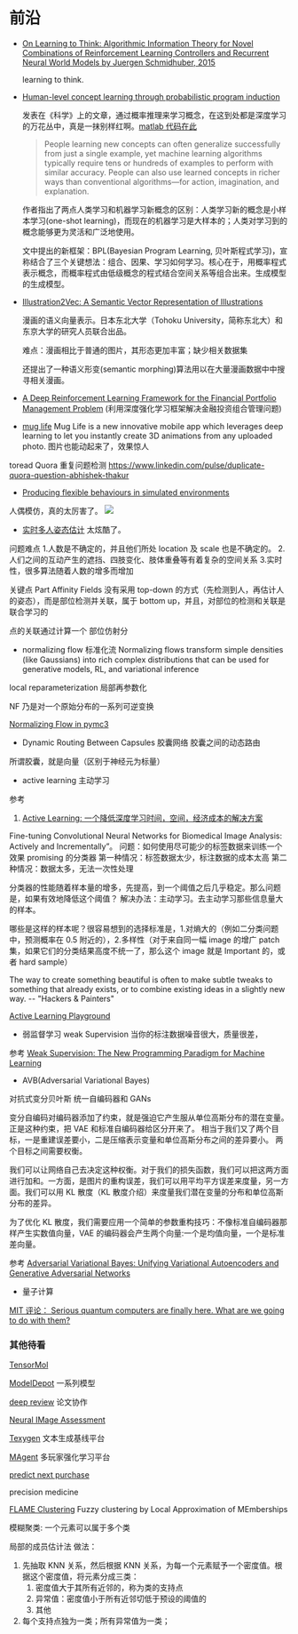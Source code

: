 # 前沿

- [On Learning to Think: Algorithmic Information Theory for Novel Combinations of Reinforcement Learning Controllers and Recurrent Neural World Models by Juergen Schmidhuber, 2015](http://arxiv.org/abs/1511.09249)

  learning to think.

* [Human-level concept learning through probabilistic program induction](http://www.sciencemag.org/content/350/6266/1332.full.pdf)

  发表在《科学》上的文章，通过概率推理来学习概念，在这到处都是深度学习的万花丛中，真是一抹别样红啊。[matlab 代码在此](https://github.com/brendenlake/BPL)

  > People learning new concepts can often generalize successfully from just a single example, yet machine learning algorithms typically require tens or hundreds of examples to perform with similar accuracy. People can also use learned concepts in richer ways than conventional algorithms—for action, imagination, and explanation.

  作者指出了两点人类学习和机器学习新概念的区别：人类学习新的概念是小样本学习(one-shot learning)，而现在的机器学习是大样本的；人类对学习到的概念能够更为灵活和广泛地使用。

  文中提出的新框架：BPL(Bayesian Program Learning, 贝叶斯程式学习)，宣称结合了三个关键想法：组合、因果、学习如何学习。核心在于，用概率程式表示概念，而概率程式由低级概念的程式结合空间关系等组合出来。生成模型的生成模型。

- [Illustration2Vec: A Semantic Vector Representation of Illustrations](http://illustration2vec.net/papers/illustration2vec-main.pdf)

  漫画的语义向量表示。日本东北大学（Tohoku University，简称东北大）和东京大学的研究人员联合出品。

  难点：漫画相比于普通的图片，其形态更加丰富；缺少相关数据集

  还提出了一种语义形变(semantic morphing)算法用以在大量漫画数据中中搜寻相关漫画。

* [A Deep Reinforcement Learning Framework for the Financial Portfolio Management Problem](https://github.com/ZhengyaoJiang/PGPortfolio) (利用深度强化学习框架解决金融投资组合管理问题)

* [mug life](https://www.muglife.com/)
  Mug Life is a new innovative mobile app which leverages deep learning to let you instantly create 3D animations from any uploaded photo. 图片也能动起来了，效果惊人

toread
Quora 重复问题检测 https://www.linkedin.com/pulse/duplicate-quora-question-abhishek-thakur

- [Producing flexible behaviours in simulated environments](https://deepmind.com/blog/producing-flexible-behaviours-simulated-environments/)

人偶模仿，真的太厉害了。
![](https://storage.googleapis.com/deepmind-live-cms/documents/ezgif.com-resize.gif)

- [实时多人姿态估计](https://github.com/ZheC/Realtime_Multi-Person_Pose_Estimation)
  太炫酷了。

问题难点 1.人数是不确定的，并且他们所处 location 及 scale 也是不确定的。 2.人们之间的互动产生的遮挡、四肢变化、肢体重叠等有着复杂的空间关系 3.实时性，很多算法随着人数的增多而增加

关键点
Part Affinity Fields
没有采用 top-down 的方式（先检测到人，再估计人的姿态），而是部位检测并关联，属于 bottom up，并且，对部位的检测和关联是联合学习的

点的关联通过计算一个 部位仿射分

- normalizing flow
  标准化流
  Normalizing flows transform simple densities (like Gaussians) into rich complex distributions that can be used for generative models, RL, and variational inference

local reparameterization 局部再参数化

NF 乃是对一个原始分布的一系列可逆变换

[Normalizing Flow in pymc3](https://github.com/pymc-devs/pymc3/blob/master/docs/source/notebooks/normalizing_flows_overview.ipynb)

- Dynamic Routing Between Capsules
  胶囊网络
  胶囊之间的动态路由

所谓胶囊，就是向量（区别于神经元为标量）

- active learning 主动学习

参考

1. [Active Learning: 一个降低深度学习时间，空间，经济成本的解决方案](https://www.jianshu.com/p/42801f031cfa)

Fine-tuning Convolutional Neural Networks for Biomedical Image Analysis: Actively and Incrementally”。
问题：如何使用尽可能少的标签数据来训练一个效果 promising 的分类器
第一种情况：标签数据太少，标注数据的成本太高
第二种情况：数据太多，无法一次性处理

分类器的性能随着样本量的增多，先提高，到一个阈值之后几乎稳定。那么问题是，如果有效地降低这个阈值？
解决办法：主动学习。去主动学习那些信息量大的样本。

哪些是这样的样本呢？很容易想到的选择标准是，1.对熵大的（例如二分类问题中，预测概率在 0.5 附近的），2.多样性（对于来自同一幅 image 的增广 patch 集，如果它们的分类结果高度不统一了，那么这个 image 就是 Important 的，或者 hard sample）

The way to create something beautiful is often to make subtle tweaks to something that already exists, or to combine existing ideas in a slightly new way.
-- "Hackers & Painters"

[Active Learning Playground](https://github.com/google/active-learning)

- 弱监督学习
  weak Supervision
  当你的标注数据噪音很大，质量很差，

参考
[Weak Supervision: The New Programming Paradigm for Machine Learning](https://hazyresearch.github.io/snorkel/blog/ws_blog_post.html)

- AVB(Adversarial Variational Bayes)

对抗式变分贝叶斯
统一自编码器和 GANs

变分自编码对编码器添加了约束，就是强迫它产生服从单位高斯分布的潜在变量。正是这种约束，把 VAE 和标准自编码器给区分开来了。
相当于我们又了两个目标，一是重建误差要小，二是压缩表示变量和单位高斯分布之间的差异要小。
两个目标之间需要权衡。

我们可以让网络自己去决定这种权衡。对于我们的损失函数，我们可以把这两方面进行加和。一方面，是图片的重构误差，我们可以用平均平方误差来度量，另一方面。我们可以用 KL 散度（KL 散度介绍）来度量我们潜在变量的分布和单位高斯分布的差异。

为了优化 KL 散度，我们需要应用一个简单的参数重构技巧：不像标准自编码器那样产生实数值向量，VAE 的编码器会产生两个向量:一个是均值向量，一个是标准差向量。

参考
[Adversarial Variational Bayes: Unifying Variational Autoencoders and Generative Adversarial Networks](https://arxiv.org/pdf/1701.04722.pdf)

- 量子计算

[MIT 评论： Serious quantum computers are finally here. What are we going to do with them?](https://www.technologyreview.com/s/610250/hello-quantum-world/)

### 其他待看

[TensorMol](https://github.com/jparkhill/TensorMol)

[ModelDepot](https://modeldepot.io/)
一系列模型

[deep review](https://github.com/greenelab/deep-review)
论文协作

[Neural IMage Assessment](https://github.com/kentsyx/Neural-IMage-Assessment)

[Texygen](https://github.com/geek-ai/Texygen/)
文本生成基线平台

[MAgent](https://github.com/geek-ai/MAgent)
多玩家强化学习平台

[predict next purchase](https://github.com/Featuretools/predict_next_purchase)

precision medicine

[FLAME Clustering](https://en.wikipedia.org/wiki/FLAME_clustering)
Fuzzy clustering by Local Approximation of MEmberships

模糊聚类: 一个元素可以属于多个类

局部的成员估计法
做法：

1. 先抽取 KNN 关系，然后根据 KNN 关系，为每一个元素赋予一个密度值。根据这个密度值，将元素分成三类：
   1. 密度值大于其所有近邻的，称为类的支持点
   2. 异常值：密度值小于所有近邻切低于预设的阈值的
   3. 其他
2. 每个支持点独为一类；所有异常值为一类；
